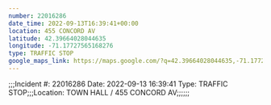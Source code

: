 ```yaml
---
number: 22016286
date_time: 2022-09-13T16:39:41+00:00
location: 455 CONCORD AV
latitude: 42.39664028044635
longitude: -71.17727565168276
type: TRAFFIC STOP
google_maps_link: https://maps.google.com/?q=42.39664028044635,-71.17727565168276
---
```


;;;Incident #: 22016286  Date: 2022-09-13 16:39:41   Type: TRAFFIC STOP;;;Location: TOWN HALL / 455 CONCORD AV;;;;;;
